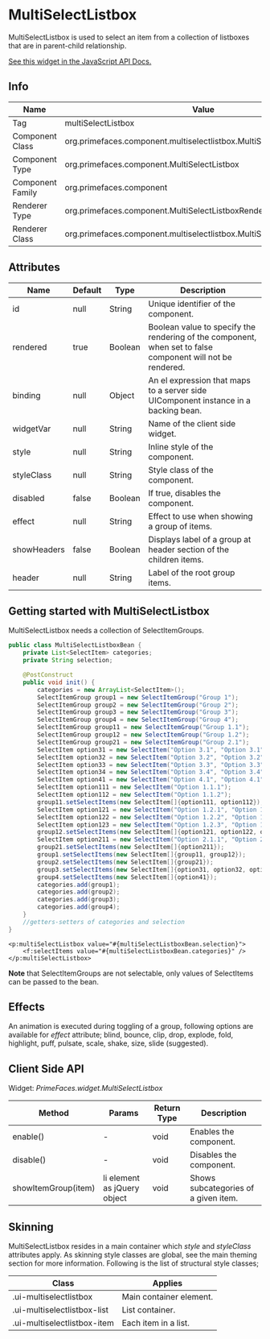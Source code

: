 # MultiSelectListbox

MultiSelectListbox is used to select an item from a collection of listboxes that are in parent-child
relationship.

[See this widget in the JavaScript API Docs.](../../jsdocs/classes/primefaces.widget.multiselectlistbox.html)

## Info

| Name | Value |
| --- | --- |
| Tag | multiSelectListbox
| Component Class | org.primefaces.component.multiselectlistbox.MultiSelectListbox
| Component Type | org.primefaces.component.MultiSelectListbox
| Component Family | org.primefaces.component |
| Renderer Type | org.primefaces.component.MultiSelectListboxRenderer
| Renderer Class | org.primefaces.component.multiselectlistbox.MultiSelectListboxRenderer

## Attributes

| Name | Default | Type | Description | 
| --- | --- | --- | --- |
id | null | String | Unique identifier of the component.
rendered | true | Boolean | Boolean value to specify the rendering of the component, when set to false component will not be rendered.
binding | null | Object | An el expression that maps to a server side UIComponent instance in a backing bean.
widgetVar | null | String | Name of the client side widget.
style | null | String | Inline style of the component.
styleClass | null | String | Style class of the component.
disabled | false | Boolean | If true, disables the component.
effect | null | String | Effect to use when showing a group of items.
showHeaders | false | Boolean | Displays label of a group at header section of the children items.
header | null | String | Label of the root group items.

## Getting started with MultiSelectListbox
MultiSelectListbox needs a collection of SelectItemGroups.

```java
public class MultiSelectListboxBean {
    private List<SelectItem> categories;
    private String selection;

    @PostConstruct
    public void init() {
        categories = new ArrayList<SelectItem>();
        SelectItemGroup group1 = new SelectItemGroup("Group 1");
        SelectItemGroup group2 = new SelectItemGroup("Group 2");
        SelectItemGroup group3 = new SelectItemGroup("Group 3");
        SelectItemGroup group4 = new SelectItemGroup("Group 4");
        SelectItemGroup group11 = new SelectItemGroup("Group 1.1");
        SelectItemGroup group12 = new SelectItemGroup("Group 1.2");
        SelectItemGroup group21 = new SelectItemGroup("Group 2.1");
        SelectItem option31 = new SelectItem("Option 3.1", "Option 3.1");
        SelectItem option32 = new SelectItem("Option 3.2", "Option 3.2");
        SelectItem option33 = new SelectItem("Option 3.3", "Option 3.3");
        SelectItem option34 = new SelectItem("Option 3.4", "Option 3.4");
        SelectItem option41 = new SelectItem("Option 4.1", "Option 4.1");
        SelectItem option111 = new SelectItem("Option 1.1.1");
        SelectItem option112 = new SelectItem("Option 1.1.2");
        group11.setSelectItems(new SelectItem[]{option111, option112});
        SelectItem option121 = new SelectItem("Option 1.2.1", "Option 1.2.1");
        SelectItem option122 = new SelectItem("Option 1.2.2", "Option 1.2.2");
        SelectItem option123 = new SelectItem("Option 1.2.3", "Option 1.2.3");
        group12.setSelectItems(new SelectItem[]{option121, option122, option123});
        SelectItem option211 = new SelectItem("Option 2.1.1", "Option 2.1.1");
        group21.setSelectItems(new SelectItem[]{option211});
        group1.setSelectItems(new SelectItem[]{group11, group12});
        group2.setSelectItems(new SelectItem[]{group21});
        group3.setSelectItems(new SelectItem[]{option31, option32, option33, option34});
        group4.setSelectItems(new SelectItem[]{option41});
        categories.add(group1);
        categories.add(group2);
        categories.add(group3);
        categories.add(group4);
    }
    //getters-setters of categories and selection
}
```

```xhtml
<p:multiSelectListbox value="#{multiSelectListboxBean.selection}">
    <f:selectItems value="#{multiSelectListboxBean.categories}" />
</p:multiSelectListbox>
```
**Note** that SelectItemGroups are not selectable, only values of SelectItems can be passed to the bean.

## Effects
An animation is executed during toggling of a group, following options are available for _effect_
attribute; blind, bounce, clip, drop, explode, fold, highlight, puff, pulsate, scale, shake, size, slide
(suggested).

## Client Side API
Widget: _PrimeFaces.widget.MultiSelectListbox_

| Method | Params | Return Type | Description | 
| --- | --- | --- | --- | 
enable() | - | void | Enables the component.
disable() | - | void | Disables the component.
showItemGroup(item) | li element as jQuery object | void | Shows subcategories of a given item.

## Skinning
MultiSelectListbox resides in a main container which _style_ and _styleClass_ attributes apply. As
skinning style classes are global, see the main theming section for more information. Following is
the list of structural style classes;

| Class | Applies | 
| --- | --- | 
.ui-multiselectlistbox | Main container element.
.ui-multiselectlistbox-list | List container.
.ui-multiselectlistbox-item | Each item in a list.
